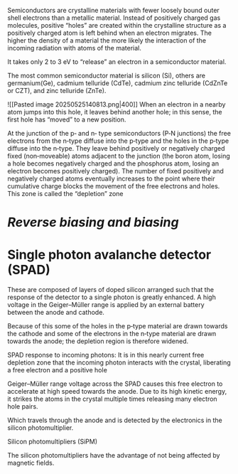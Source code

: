 Semiconductors are crystalline materials with fewer loosely bound outer shell electrons than a metallic material. Instead of positively charged gas molecules, positive “holes” are created within the crystalline structure as a positively charged atom is left behind when an electron migrates. The higher the density of a material the more likely the interaction of the incoming radiation with atoms of the material.

It takes only 2 to 3 eV to “release” an electron in a semiconductor material.


The most common semiconductor material is silicon (Si), others are germanium(Ge), cadmium telluride (CdTe), cadmium zinc telluride (CdZnTe or 
CZT), and zinc telluride (ZnTe).


![[Pasted image 20250525140813.png|400]] 
When an electron in a nearby atom jumps into this hole, it leaves behind another hole; in this sense, the first hole has “moved” to a new position. 

At the junction of the p‐ and n‐ type semiconductors (P‐N junctions) 
the free electrons from the n‐type diffuse into the p‐type and the holes in the p‐type diffuse into the n‐type. They leave behind positively or negatively charged fixed (non‐moveable) atoms adjacent to the junction (the boron atom, losing a hole becomes negatively charged and the phosphorus atom, losing an electron becomes positively charged). The number of fixed positively and negatively charged atoms eventually increases to the point where their cumulative charge blocks the movement of the free electrons and holes. This zone is called the “depletion” zone 


# *Reverse biasing and biasing*







# Single photon avalanche detector (SPAD)

These are composed of layers of doped silicon arranged such that the response of the detector to a single photon is greatly enhanced. A high voltage in the Geiger–Müller range is applied by an external battery between the anode and cathode. 

Because of this some of the holes in the p‐type material are drawn towards the cathode and some of the electrons in the n‐type material are drawn towards the anode; the depletion region is therefore widened.

SPAD response to incoming photons: It is in this nearly current free depletion zone that the incoming photon interacts with the crystal, liberating a free 
electron and a positive hole

Geiger–Müller range voltage across the SPAD causes this free electron to accelerate at high speed towards the anode. Due to its high kinetic energy, it strikes the atoms in the crystal multiple times releasing many electron hole pairs.

Which travels through the anode and is detected by the electronics in the silicon photomultiplier.

Silicon photomultipliers (SiPM)

The silicon photomultipliers have the advantage 
of not being affected by magnetic fields.
